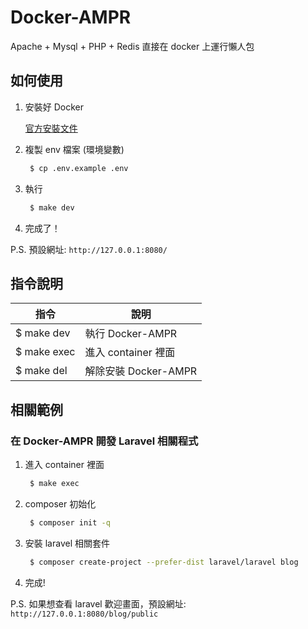 # Docker-AMPR
Apache + Mysql + PHP + Redis 直接在 docker 上運行懶人包

## 如何使用

1. 安裝好 Docker
    
    [官方安裝文件](https://docs.docker.com/install/)

2. 複製 env 檔案 (環境變數)
    ```bash
     $ cp .env.example .env
    ```

3. 執行
    ```bash
     $ make dev
    ```

4. 完成了！

P.S. 預設網址: `http://127.0.0.1:8080/`

## 指令說明

| 指令         | 說明                    |
| ------------ | ---------------------- |
| $ make dev   | 執行 Docker-AMPR        |
| $ make exec  | 進入 container 裡面      |
| $ make del   | 解除安裝 Docker-AMPR     |

## 相關範例
### 在 Docker-AMPR 開發 Laravel 相關程式

1. 進入 container 裡面
    ```bash
     $ make exec
    ```

2. composer 初始化
    ```bash
     $ composer init -q
    ```

3. 安裝 laravel 相關套件
    ```bash
     $ composer create-project --prefer-dist laravel/laravel blog
    ```

4. 完成!

P.S. 如果想查看 laravel 歡迎畫面，預設網址: `http://127.0.0.1:8080/blog/public`